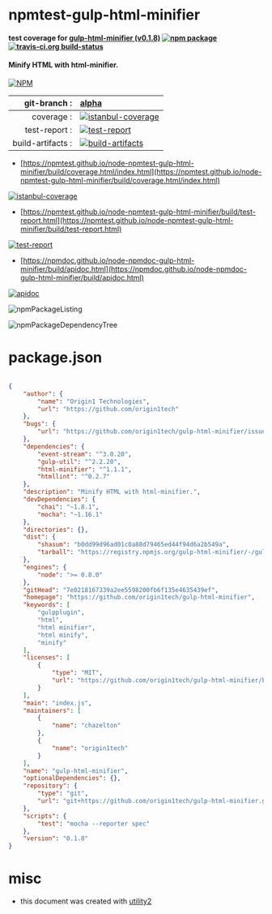 # npmtest-gulp-html-minifier

#### test coverage for  [gulp-html-minifier (v0.1.8)](https://github.com/origin1tech/gulp-html-minifier)  [![npm package](https://img.shields.io/npm/v/npmtest-gulp-html-minifier.svg?style=flat-square)](https://www.npmjs.org/package/npmtest-gulp-html-minifier) [![travis-ci.org build-status](https://api.travis-ci.org/npmtest/node-npmtest-gulp-html-minifier.svg)](https://travis-ci.org/npmtest/node-npmtest-gulp-html-minifier)

#### Minify HTML with html-minifier.

[![NPM](https://nodei.co/npm/gulp-html-minifier.png?downloads=true&downloadRank=true&stars=true)](https://www.npmjs.com/package/gulp-html-minifier)

| git-branch : | [alpha](https://github.com/npmtest/node-npmtest-gulp-html-minifier/tree/alpha)|
|--:|:--|
| coverage : | [![istanbul-coverage](https://npmtest.github.io/node-npmtest-gulp-html-minifier/build/coverage.badge.svg)](https://npmtest.github.io/node-npmtest-gulp-html-minifier/build/coverage.html/index.html)|
| test-report : | [![test-report](https://npmtest.github.io/node-npmtest-gulp-html-minifier/build/test-report.badge.svg)](https://npmtest.github.io/node-npmtest-gulp-html-minifier/build/test-report.html)|
| build-artifacts : | [![build-artifacts](https://npmtest.github.io/node-npmtest-gulp-html-minifier/glyphicons_144_folder_open.png)](https://github.com/npmtest/node-npmtest-gulp-html-minifier/tree/gh-pages/build)|

- [https://npmtest.github.io/node-npmtest-gulp-html-minifier/build/coverage.html/index.html](https://npmtest.github.io/node-npmtest-gulp-html-minifier/build/coverage.html/index.html)

[![istanbul-coverage](https://npmtest.github.io/node-npmtest-gulp-html-minifier/build/screenCapture.buildCi.browser.%252Ftmp%252Fbuild%252Fcoverage.lib.html.png)](https://npmtest.github.io/node-npmtest-gulp-html-minifier/build/coverage.html/index.html)

- [https://npmtest.github.io/node-npmtest-gulp-html-minifier/build/test-report.html](https://npmtest.github.io/node-npmtest-gulp-html-minifier/build/test-report.html)

[![test-report](https://npmtest.github.io/node-npmtest-gulp-html-minifier/build/screenCapture.buildCi.browser.%252Ftmp%252Fbuild%252Ftest-report.html.png)](https://npmtest.github.io/node-npmtest-gulp-html-minifier/build/test-report.html)

- [https://npmdoc.github.io/node-npmdoc-gulp-html-minifier/build/apidoc.html](https://npmdoc.github.io/node-npmdoc-gulp-html-minifier/build/apidoc.html)

[![apidoc](https://npmdoc.github.io/node-npmdoc-gulp-html-minifier/build/screenCapture.buildCi.browser.%252Ftmp%252Fbuild%252Fapidoc.html.png)](https://npmdoc.github.io/node-npmdoc-gulp-html-minifier/build/apidoc.html)

![npmPackageListing](https://npmtest.github.io/node-npmtest-gulp-html-minifier/build/screenCapture.npmPackageListing.svg)

![npmPackageDependencyTree](https://npmtest.github.io/node-npmtest-gulp-html-minifier/build/screenCapture.npmPackageDependencyTree.svg)



# package.json

```json

{
    "author": {
        "name": "Origin1 Technologies",
        "url": "https://github.com/origin1tech"
    },
    "bugs": {
        "url": "https://github.com/origin1tech/gulp-html-minifier/issues"
    },
    "dependencies": {
        "event-stream": "^3.0.20",
        "gulp-util": "^2.2.20",
        "html-minifier": "^1.1.1",
        "htmllint": "^0.2.7"
    },
    "description": "Minify HTML with html-minifier.",
    "devDependencies": {
        "chai": "~1.8.1",
        "mocha": "~1.16.1"
    },
    "directories": {},
    "dist": {
        "shasum": "b0dd99d96ad01c0a88d79465ed44f94d6a2b549a",
        "tarball": "https://registry.npmjs.org/gulp-html-minifier/-/gulp-html-minifier-0.1.8.tgz"
    },
    "engines": {
        "node": ">= 0.8.0"
    },
    "gitHead": "7e0218167339a2ee5598200fb6f135e4635439ef",
    "homepage": "https://github.com/origin1tech/gulp-html-minifier",
    "keywords": [
        "gulpplugin",
        "html",
        "html minifier",
        "html minify",
        "minify"
    ],
    "licenses": [
        {
            "type": "MIT",
            "url": "https://github.com/origin1tech/gulp-html-minifier/blob/master/LICENSE.md"
        }
    ],
    "main": "index.js",
    "maintainers": [
        {
            "name": "chazelton"
        },
        {
            "name": "origin1tech"
        }
    ],
    "name": "gulp-html-minifier",
    "optionalDependencies": {},
    "repository": {
        "type": "git",
        "url": "git+https://github.com/origin1tech/gulp-html-minifier.git"
    },
    "scripts": {
        "test": "mocha --reporter spec"
    },
    "version": "0.1.8"
}
```



# misc
- this document was created with [utility2](https://github.com/kaizhu256/node-utility2)
